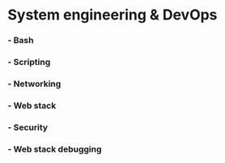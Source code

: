# System engineering & DevOps
### - Bash
### - Scripting
### - Networking
### - Web stack
### - Security
### - Web stack debugging
